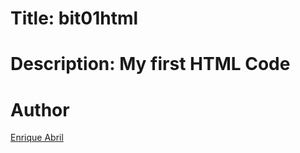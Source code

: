 # Title: bit01html
# Description: My first HTML Code
# Author
[Enrique Abril](https://www.instagram.com/enriqueabrilc/)
